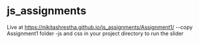 # js_assignments

Live at https://nikitashrestha.github.io/js_assignments/Assignment1/
--copy Assignment1 folder -js and css in your project directory to run the slider
